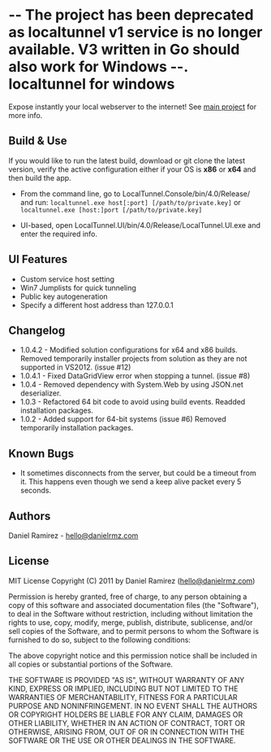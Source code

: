 -- The project has been deprecated as localtunnel v1 service is no longer available. V3 written in Go should also work for Windows  --. 
localtunnel for windows
=======================

Expose instantly your local webserver to the internet! 
See [main project](https://github.com/progrium/localtunnel) for more info.

Build & Use
-------------

If you would like to run the latest build, download or git clone the latest version, 
verify the active configuration either if your OS is **x86** or **x64** and then build the app.

* From the command line, go to LocalTunnel.Console/bin/4.0/Release/ and run:
   `localtunnel.exe host[:port] [/path/to/private.key]`
or `localtunnel.exe [host:]port [/path/to/private.key]` 

* UI-based, open LocalTunnel.UI/bin/4.0/Release/LocalTunnel.UI.exe and enter the required info.

UI Features
-----------
 * Custom service host setting
 * Win7 Jumplists for quick tunneling
 * Public key autogeneration
 * Specify a different host address than 127.0.0.1

Changelog
---------
- 1.0.4.2 - Modified solution configurations for x64 and x86 builds. Removed temporarily installer projects from solution as they are not supported in VS2012. (issue #12)
- 1.0.4.1 - Fixed DataGridView error when stopping a tunnel. (issue #8)
- 1.0.4 - Removed dependency with System.Web by using JSON.net deserializer.
- 1.0.3 - Refactored 64 bit code to avoid using build events.
        Readded installation packages.
- 1.0.2 - Added support for 64-bit systems (issue #6)
        Removed temporarily installation packages. 

Known Bugs
----------
 * It sometimes disconnects from the server, but could be a timeout from it. This happens even though we send a keep alive packet every 5 seconds.

Authors
-------
Daniel Ramirez - hello@danielrmz.com


License
------- 
MIT License
Copyright (C) 2011 by Daniel Ramirez (hello@danielrmz.com)

Permission is hereby granted, free of charge, to any person obtaining a copy
of this software and associated documentation files (the "Software"), to deal
in the Software without restriction, including without limitation the rights
to use, copy, modify, merge, publish, distribute, sublicense, and/or sell
copies of the Software, and to permit persons to whom the Software is
furnished to do so, subject to the following conditions:

The above copyright notice and this permission notice shall be included in
all copies or substantial portions of the Software.

THE SOFTWARE IS PROVIDED "AS IS", WITHOUT WARRANTY OF ANY KIND, EXPRESS OR
IMPLIED, INCLUDING BUT NOT LIMITED TO THE WARRANTIES OF MERCHANTABILITY,
FITNESS FOR A PARTICULAR PURPOSE AND NONINFRINGEMENT. IN NO EVENT SHALL THE
AUTHORS OR COPYRIGHT HOLDERS BE LIABLE FOR ANY CLAIM, DAMAGES OR OTHER
LIABILITY, WHETHER IN AN ACTION OF CONTRACT, TORT OR OTHERWISE, ARISING FROM,
OUT OF OR IN CONNECTION WITH THE SOFTWARE OR THE USE OR OTHER DEALINGS IN
THE SOFTWARE.

